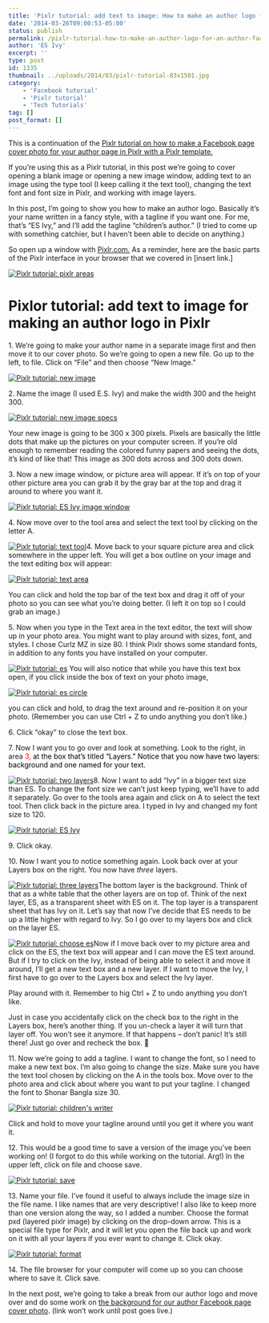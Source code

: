```yaml
---
title: 'Pixlr tutorial: add text to image: How to make an author logo for an author Facebook page cover photo'
date: '2014-03-26T09:00:53-05:00'
status: publish
permalink: /pixlr-tutorial-how-to-make-an-author-logo-for-an-author-facebook-page-cover-photo
author: 'ES Ivy'
excerpt: ''
type: post
id: 1335
thumbnail: ../uploads/2014/03/pixlr-tutorial-83x1501.jpg
category:
    - 'Facebook tutorial'
    - 'Pixlr tutorial'
    - 'Tech Tutorials'
tag: []
post_format: []
---
```

This is a continuation of the [Pixlr tutorial on how to make a Facebook page cover photo for your author page in Pixlr with a Pixlr template.](http://192.168.1.34:4945/?p=1314)

If you’re using this as a Pixlr tutorial, in this post we’re going to cover opening a blank image or opening a new image window, adding text to an image using the type tool (I keep calling it the text tool), changing the text font and font size in Pixlr, and working with image layers.

In this post, I’m going to show you how to make an author logo. Basically it’s your name written in a fancy style, with a tagline if you want one. For me, that’s “ES Ivy,” and I’ll add the tagline “children’s author.” (I tried to come up with something catchier, but I haven’t been able to decide on anything.)

So open up a window with [Pixlr.com.](http://pixlr.com/ "pixlr") As a reminder, here are the basic parts of the Pixlr interface in your browser that we covered in \[insert link.\]

[![Pixlr tutorial: pixlr areas](../uploads/2014/01/pixlr-areas.jpg "Pixlr tutorial: pixlr areas")](http://192.168.1.34:4945/wp-content/uploads/2014/01/pixlr-areas.jpg)

Pixlor tutorial: add text to image for making an author logo in Pixlr
=====================================================================

1\. We’re going to make your author name in a separate image first and then move it to our cover photo. So we’re going to open a new file. Go up to the left, to file. Click on “File” and then choose “New Image.”

[![Pixlr tutorial: new image](../uploads/2014/01/new-image.jpg "Pixlr tutorial: new image")](http://192.168.1.34:4945/wp-content/uploads/2014/01/new-image.jpg)

2\. Name the image (I used E.S. Ivy) and make the width 300 and the height 300.

[![Pixlr tutorial: new image specs](../uploads/2014/01/new-image-specs.jpg "Pixlr tutorial: new image specs")](http://192.168.1.34:4945/wp-content/uploads/2014/01/new-image-specs.jpg)

Your new image is going to be 300 x 300 pixels. Pixels are basically the little dots that make up the pictures on your computer screen. If you’re old enough to remember reading the colored funny papers and seeing the dots, it’s kind of like that! This image as 300 dots across and 300 dots down.

3\. Now a new image window, or picture area will appear. If it’s on top of your other picture area you can grab it by the gray bar at the top and drag it around to where you want it.

[![Pixlr tutorial: ES Ivy image window](../uploads/2014/01/ES-Ivy-image-window.jpg "Pixlr tutorial: image window")](http://192.168.1.34:4945/wp-content/uploads/2014/01/ES-Ivy-image-window.jpg)

4\. Now move over to the tool area and select the text tool by clicking on the letter A.

[![Pixlr tutorial: text tool](../uploads/2014/01/text-tool.jpg "Pixlr tutorial: text tool")](http://192.168.1.34:4945/wp-content/uploads/2014/01/text-tool.jpg)4. Move back to your square picture area and click somewhere in the upper left. You will get a box outline on your image and the text editing box will appear:

[![Pixlr tutorial: text area](../uploads/2014/01/text-area.jpg "Pixlr tutorial: text area")](http://192.168.1.34:4945/wp-content/uploads/2014/01/text-area.jpg)

You can click and hold the top bar of the text box and drag it off of your photo so you can see what you’re doing better. (I left it on top so I could grab an image.)

5\. Now when you type in the Text area in the text editor, the text will show up in your photo area. You might want to play around with sizes, font, and styles. I chose Curlz MZ in size 80. I think Pixlr shows some standard fonts, in addition to any fonts you have installed on your computer.

[![Pixlr tutorial: es](../uploads/2014/01/es.jpg "Pixlr tutorial: es")](http://192.168.1.34:4945/wp-content/uploads/2014/01/es.jpg) You will also notice that while you have this text box open, if you click inside the box of text on your photo image,

[![Pixlr tutorial: es circle](../uploads/2014/01/es-circle.jpg "Pixlr tutorial: es circle")](http://192.168.1.34:4945/wp-content/uploads/2014/01/es-circle.jpg)

you can click and hold, to drag the text around and re-position it on your photo. (Remember you can use Ctrl + Z to undo anything you don’t like.)

6\. Click “okay” to close the text box.

7\. Now I want you to go over and look at something. Look to the right, in area <span style="color: #ff0000;">3, <span style="color: #000000;">at the box that’s titled “Layers.” Notice that you now have two layers: background and one named for your text.</span></span>

[![Pixlr tutorial: two layers](../uploads/2014/01/two-layers.jpg "Pixlr tutorial: two layers")](http://192.168.1.34:4945/wp-content/uploads/2014/01/two-layers.jpg)8. Now I want to add “Ivy” in a bigger text size than ES. To change the font size we can’t just keep typing, we’ll have to add it separately. Go over to the tools area again and click on A to select the text tool. Then click back in the picture area. I typed in Ivy and changed my font size to 120.

[![Pixlr tutorial: ES Ivy](../uploads/2014/01/ES-Ivy.jpg "Pixlr tutorial: ES Ivy")](http://192.168.1.34:4945/wp-content/uploads/2014/01/ES-Ivy.jpg)

9\. Click okay.

10\. Now I want you to notice something again. Look back over at your Layers box on the right. You now have *three* layers.

[![Pixlr tutorial: three layers](../uploads/2014/01/three-layers.jpg "Pixlr tutorial: three layers")](http://192.168.1.34:4945/wp-content/uploads/2014/01/three-layers.jpg)The bottom layer is the background. Think of that as a white table that the other layers are on top of. Think of the next layer, ES, as a transparent sheet with ES on it. The top layer is a transparent sheet that has Ivy on it. Let’s say that now I’ve decide that ES needs to be up a little higher with regard to Ivy. So I go over to my layers box and click on the layer ES.

[![Pixlr tutorial: choose es](../uploads/2014/01/choose-es.jpg "Pixlr tutorial: choose es")](http://192.168.1.34:4945/wp-content/uploads/2014/01/choose-es.jpg)Now if I move back over to my picture area and click on the ES, the text box will appear and I can move the ES text around. But if I try to click on the Ivy, instead of being able to select it and move it around, I’ll get a new text box and a new layer. If I want to move the Ivy, I first have to go over to the Layers box and select the Ivy layer.

Play around with it. Remember to hig Ctrl + Z to undo anything you don’t like.

Just in case you accidentally click on the check box to the right in the Layers box, here’s another thing. If you un-check a layer it will turn that layer off. You won’t see it anymore. If that happens – don’t panic! It’s still there! Just go over and recheck the box. 🙂

11\. Now we’re going to add a tagline. I want to change the font, so I need to make a new text box. I’m also going to change the size. Make sure you have the text tool chosen by clicking on the A in the tools box. Move over to the photo area and click about where you want to put your tagline. I changed the font to Shonar Bangla size 30.

[![Pixlr tutorial: children's writer](../uploads/2014/01/childrens-writer.jpg "Pixlr tutorial: children's writer")](http://192.168.1.34:4945/wp-content/uploads/2014/01/childrens-writer.jpg)

Click and hold to move your tagline around until you get it where you want it.

12\. This would be a good time to save a version of the image you’ve been working on! (I forgot to do this while working on the tutorial. Arg!) In the upper left, click on file and choose save.

[![Pixlr tutorial: save](../uploads/2014/01/save.jpg "Pixlr tutorial: save")](http://192.168.1.34:4945/wp-content/uploads/2014/01/save.jpg)

13\. Name your file. I’ve found it useful to always include the image size in the file name. I like names that are very descriptive! I also like to keep more than one version along the way, so I added a number. Choose the format pxd (layered pixlr image) by clicking on the drop-down arrow. This is a special file type for Pixlr, and it will let you open the file back up and work on it with all your layers if you ever want to change it. Click okay.

[![Pixlr tutorial: format](../uploads/2014/01/format.jpg "Pixlr tutorial: format")](http://192.168.1.34:4945/wp-content/uploads/2014/01/format.jpg)

14\. The file browser for your computer will come up so you can choose where to save it. Click save.

In the next post, we’re going to take a break from our author logo and move over and do some work on [the background for our author Facebook page cover photo](http://192.168.1.34:4945/?p=1426). (link won’t work until post goes live.)